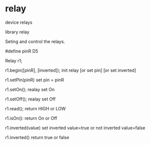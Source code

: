 # relay
device relays

library relay

Seting and control the relays.

#define pinR D5

Relay r1;

r1.begin([pinR], [inverted]); init relay [or set pin] [or set inverted]

r1.setPin(pinR) set pin = pinR

r1.setOn(); realay set On

r1.setOff(); realay set Off

r1.read(); return HIGH or LOW

r1.isOn(): return On or Off

r1.inverted(value)	set inverted value=true or not inverted  value=false

r1.inverted() return true or false

#

